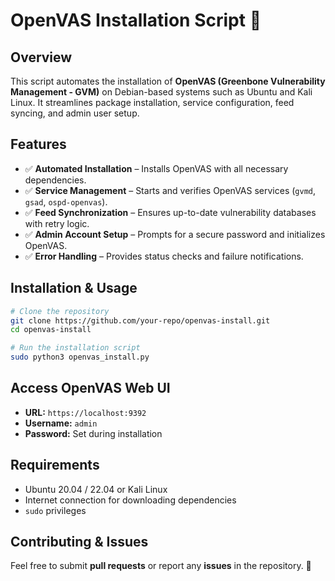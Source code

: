 # OpenVAS Installation Script 🚀

## Overview
This script automates the installation of **OpenVAS (Greenbone Vulnerability Management - GVM)** on Debian-based systems such as Ubuntu and Kali Linux. It streamlines package installation, service configuration, feed syncing, and admin user setup.

## Features
- ✅ **Automated Installation** – Installs OpenVAS with all necessary dependencies.
- ✅ **Service Management** – Starts and verifies OpenVAS services (`gvmd`, `gsad`, `ospd-openvas`).
- ✅ **Feed Synchronization** – Ensures up-to-date vulnerability databases with retry logic.
- ✅ **Admin Account Setup** – Prompts for a secure password and initializes OpenVAS.
- ✅ **Error Handling** – Provides status checks and failure notifications.

## Installation & Usage
```bash
# Clone the repository
git clone https://github.com/your-repo/openvas-install.git
cd openvas-install

# Run the installation script
sudo python3 openvas_install.py
```

## Access OpenVAS Web UI
- **URL:** `https://localhost:9392`
- **Username:** `admin`
- **Password:** Set during installation

## Requirements
- Ubuntu 20.04 / 22.04 or Kali Linux
- Internet connection for downloading dependencies
- `sudo` privileges

## Contributing & Issues
Feel free to submit **pull requests** or report any **issues** in the repository. 🚀
